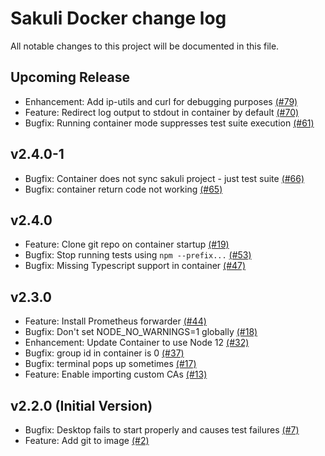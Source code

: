 # Sakuli Docker change log

All notable changes to this project will be documented in this file.

## Upcoming Release

- Enhancement: Add ip-utils and curl for debugging purposes [(#79)](https://github.com/sakuli/sakuli-docker/issues/79)
- Feature: Redirect log output to stdout in container by default [(#70)](https://github.com/sakuli/sakuli-docker/issues/70)
- Bugfix: Running container mode suppresses test suite execution [(#61)](https://github.com/sakuli/sakuli-docker/issues/61)


## v2.4.0-1

- Bugfix: Container does not sync sakuli project - just test suite [(#66)](https://github.com/sakuli/sakuli-docker/issues/66)
- Bugfix: container return code not working [(#65)](https://github.com/sakuli/sakuli-docker/issues/65)

## v2.4.0

- Feature: Clone git repo on container startup [(#19)](https://github.com/sakuli/sakuli-docker/issues/19)
- Bugfix: Stop running tests using `npm --prefix...` [(#53)](https://github.com/sakuli/sakuli-docker/issues/53)
- Bugfix: Missing Typescript support in container [(#47)](https://github.com/sakuli/sakuli-docker/issues/47)

## v2.3.0

- Feature: Install Prometheus forwarder [(#44)](https://github.com/sakuli/sakuli-docker/issues/44)
- Bugfix: Don't set NODE_NO_WARNINGS=1 globally [(#18)](https://github.com/sakuli/sakuli-docker/issues/18)
- Enhancement: Update Container to use Node 12 [(#32)](https://github.com/sakuli/sakuli-docker/issues/32)
- Bugfix: group id in container is 0 [(#37)](https://github.com/sakuli/sakuli-docker/issues/37)
- Bugfix: terminal pops up sometimes [(#17)](https://github.com/sakuli/sakuli-docker/issues/17)
- Feature: Enable importing custom CAs [(#13)](https://github.com/sakuli/sakuli-docker/issues/13)

## v2.2.0 (Initial Version)

- Bugfix: Desktop fails to start properly and causes test failures [(#7)](https://github.com/sakuli/sakuli-docker/issues/7)
- Feature: Add git to image [(#2)](https://github.com/sakuli/sakuli-docker/pull/2)